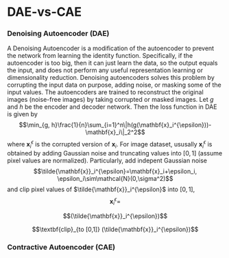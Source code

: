 # DAE-vs-CAE

### Denoising Autoencoder (DAE)
A Denoising Autoencoder is a modification of the autoencoder to prevent the network from learning the identity function. Specifically, if the autoencoder is too big, then it can just learn the data, so the output equals the input, and does not perform any useful representation learning or dimensionality reduction. Denoising autoencoders solves this problem by corrupting the input data on purpose, adding noise, or masking some of the input values. The autoencoders are trained to reconstruct the original images (noise-free images) by taking corrupted or masked images.
Let $g$ and $h$ be the encoder and decoder network. Then the loss function in DAE is given by
$$\min_{g, h}\frac{1}{n}\sum_{i=1}^n\|h(g(\mathbf{x}_i^{\epsilon}))-\mathbf{x}_i\|_2^2$$
where $\mathbf{x}_i^{\epsilon}$ is the corrupted version of $\mathbf{x}_i$. For image dataset, ususally $\mathbf{x}_i^{\epsilon}$ is obtained by adding Gaussian noise and 
truncating values into $[0,1]$ (assume pixel values are normalized). Particularly, add
indepent Gaussian noise
$$\tilde{\mathbf{x}}_i^{\epsilon}=\mathbf{x}_i+\epsilon_i, \epsilon_i\sim\mathcal{N}(0,\sigma^2)$$ 
and clip pixel values of $\tilde{\mathbf{x}}_i^{\epsilon}$
into $[0,1]$,
$$\mathbf{x}_i^{\epsilon}=$$

$$(\tilde{\mathbf{x}}_i^{\epsilon})$$

$$\textbf{clip}_{to [0,1]} (\tilde{\mathbf{x}}_i^{\epsilon})$$

### Contractive Autoencoder (CAE)



